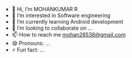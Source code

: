 - 👋 Hi, I’m MOHANKUMAR R
- 👀 I’m interested in Software engineering
- 🌱 I’m currently learning Android development
- 💞️ I’m looking to collaborate on ...
- 📫 How to reach me mohan26538@gmail.com
- 😄 Pronouns: ...
- ⚡ Fun fact: ...

<!---
Mohan26538/Mohan26538 is a ✨ special ✨ repository because its `README.md` (this file) appears on your GitHub profile.
You can click the Preview link to take a look at your changes.
--->
